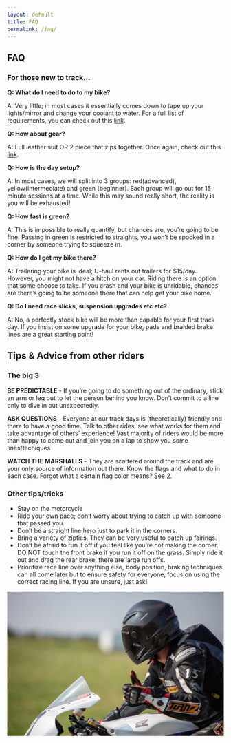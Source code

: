 ```yaml
---
layout: default
title: FAQ
permalink: /faq/
---
```


## FAQ

### For those new to track...

**Q: What do I need to do to my bike?**

A: Very little; in most cases it essentially comes down to tape up your lights/mirror and change your coolant to water. For a full list of requirements, you can check out this [link](https://kwsportracing.ca/rules/). 

**Q: How about gear?**

A: Full leather suit OR 2 piece that zips together. Once again, check out this [link](https://kwsportracing.ca/rules/).

**Q: How is the day setup?**

A: In most cases, we will split into 3 groups: red(advanced), yellow(intermediate) and green (beginner). Each group will go out for 15 minute sessions at a time. While this may sound really short, the reality is you will be exhausted!

**Q: How fast is green?**

A: This is impossible to really quantify, but chances are, you’re going to be fine. Passing in green is restricted to straights, you won’t be spooked in a corner by someone trying to squeeze in.

**Q: How do I get my bike there?**

A: Trailering your bike is ideal; U-haul rents out trailers for $15/day. However, you might not have a hitch on your car. Riding there is an option that some choose to take. If you crash and your bike is unridable, chances are there’s going to be someone there that can help get your bike home. 

**Q: Do I need race slicks, suspension upgrades etc etc?**

A: No, a perfectly stock bike will be more than capable for your first track day. If you insist on some upgrade for your bike, pads and braided brake lines are a great starting point!

## Tips & Advice from other riders

### The big 3
**BE PREDICTABLE** - If you’re going to do something out of the ordinary, stick an arm or leg out to let the person behind you know. Don’t commit to a line only to dive in out unexpectedly.

**ASK QUESTIONS** - Everyone at our track days is (theoretically) friendly and there to have a good time. Talk to other rides, see what works for them and take advantage of others’ experience! Vast majority of riders would be more than happy to come out and join you on a lap to show you some lines/techiques

**WATCH THE MARSHALLS** - They are scattered around the track and are your only source of information out there. Know the flags and what to do in each case. Forgot what a certain flag color means? See 2.

### Other tips/tricks
- Stay on the motorcycle
- Ride your own pace; don’t worry about trying to catch up with someone that passed you.
- Don’t be a straight line hero just to park it in the corners.
- Bring a variety of zipties. They can be very useful to patch up fairings.
- Don’t be afraid to run it off if you feel like you’re not making the corner. DO NOT touch the front brake if you run it off on the grass. Simply ride it out and drag the rear brake, there are large run offs.
- Prioritize race line over anything else, body position, braking techniques can all come later but to ensure safety for everyone, focus on using the correct racing line. If you are unsure, just ask!

![](/img/faq.jpg)
